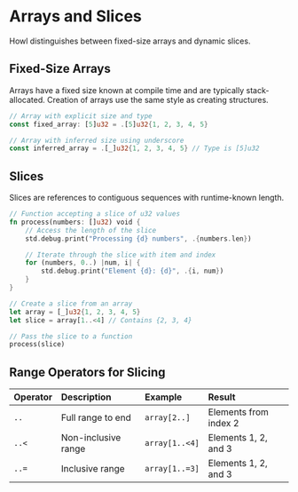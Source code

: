 # Arrays and Slices

Howl distinguishes between fixed-size arrays and dynamic slices.

## Fixed-Size Arrays

Arrays have a fixed size known at compile time and are typically stack-allocated.
Creation of arrays use the same style as creating structures.

```rust
// Array with explicit size and type
const fixed_array: [5]u32 = .[5]u32{1, 2, 3, 4, 5}

// Array with inferred size using underscore
const inferred_array = .[_]u32{1, 2, 3, 4, 5} // Type is [5]u32
```

## Slices

Slices are references to contiguous sequences with runtime-known length.

```rust
// Function accepting a slice of u32 values
fn process(numbers: []u32) void {
    // Access the length of the slice
    std.debug.print("Processing {d} numbers", .{numbers.len})

    // Iterate through the slice with item and index
    for (numbers, 0..) |num, i| {
        std.debug.print("Element {d}: {d}", .{i, num})
    }
}

// Create a slice from an array
let array = [_]u32{1, 2, 3, 4, 5}
let slice = array[1..<4] // Contains {2, 3, 4}

// Pass the slice to a function
process(slice)
```

## Range Operators for Slicing

| Operator | Description         | Example        | Result                |
| :------- | :------------------ | :------------- | :-------------------- |
| `..`     | Full range to end   | `array[2..]`   | Elements from index 2 |
| `..<`    | Non-inclusive range | `array[1..<4]` | Elements 1, 2, and 3  |
| `..=`    | Inclusive range     | `array[1..=3]` | Elements 1, 2, and 3  |
